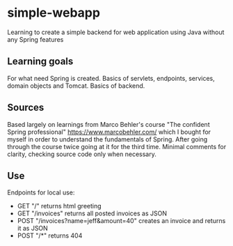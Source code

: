 # simple-webapp
Learning to create a simple backend for web application using Java without any Spring features

## Learning goals
For what need Spring is created.
Basics of servlets, endpoints, services, domain objects and Tomcat.
Basics of backend.

## Sources
Based largely on learnings from Marco Behler's course "The confident Spring professional" https://www.marcobehler.com/ which I bought for myself in order to understand the fundamentals of Spring. After going through the course twice going at it for the third time. Minimal comments for clarity, checking source code only when necessary.

## Use
Endpoints for local use:
- GET "/" returns html greeting
- GET "/invoices" returns all posted invoices as JSON
- POST "/invoices?name=jeff&amount=40" creates an invoice and returns it as JSON
- POST "/*" returns 404 
